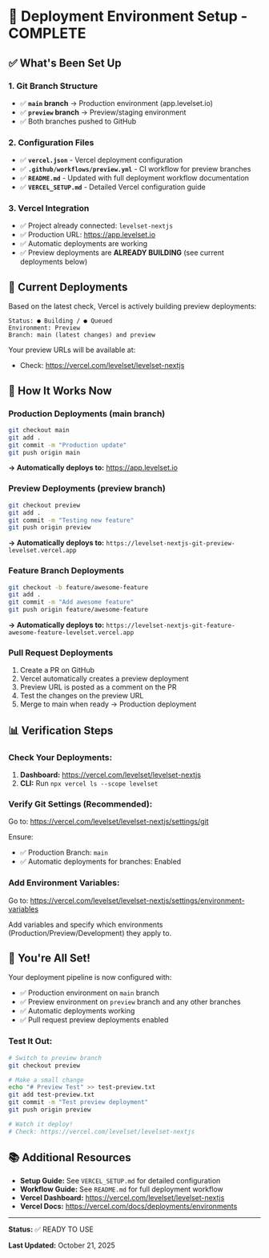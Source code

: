 # 🚀 Deployment Environment Setup - COMPLETE

## ✅ What's Been Set Up

### 1. Git Branch Structure
- ✅ **`main` branch** → Production environment (app.levelset.io)
- ✅ **`preview` branch** → Preview/staging environment
- ✅ Both branches pushed to GitHub

### 2. Configuration Files
- ✅ **`vercel.json`** - Vercel deployment configuration
- ✅ **`.github/workflows/preview.yml`** - CI workflow for preview branches
- ✅ **`README.md`** - Updated with full deployment workflow documentation
- ✅ **`VERCEL_SETUP.md`** - Detailed Vercel configuration guide

### 3. Vercel Integration
- ✅ Project already connected: `levelset-nextjs`
- ✅ Production URL: https://app.levelset.io
- ✅ Automatic deployments are working
- ✅ Preview deployments are **ALREADY BUILDING** (see current deployments below)

## 🔄 Current Deployments

Based on the latest check, Vercel is actively building preview deployments:

```
Status: ● Building / ● Queued
Environment: Preview
Branch: main (latest changes) and preview
```

Your preview URLs will be available at:
- Check: https://vercel.com/levelset/levelset-nextjs

## 🎯 How It Works Now

### Production Deployments (main branch)
```bash
git checkout main
git add .
git commit -m "Production update"
git push origin main
```
**→ Automatically deploys to:** https://app.levelset.io

### Preview Deployments (preview branch)
```bash
git checkout preview
git add .
git commit -m "Testing new feature"
git push origin preview
```
**→ Automatically deploys to:** `https://levelset-nextjs-git-preview-levelset.vercel.app`

### Feature Branch Deployments
```bash
git checkout -b feature/awesome-feature
git add .
git commit -m "Add awesome feature"
git push origin feature/awesome-feature
```
**→ Automatically deploys to:** `https://levelset-nextjs-git-feature-awesome-feature-levelset.vercel.app`

### Pull Request Deployments
1. Create a PR on GitHub
2. Vercel automatically creates a preview deployment
3. Preview URL is posted as a comment on the PR
4. Test the changes on the preview URL
5. Merge to main when ready → Production deployment

## 📊 Verification Steps

### Check Your Deployments:
1. **Dashboard:** https://vercel.com/levelset/levelset-nextjs
2. **CLI:** Run `npx vercel ls --scope levelset`

### Verify Git Settings (Recommended):
Go to: https://vercel.com/levelset/levelset-nextjs/settings/git

Ensure:
- ✅ Production Branch: `main`
- ✅ Automatic deployments for branches: Enabled

### Add Environment Variables:
Go to: https://vercel.com/levelset/levelset-nextjs/settings/environment-variables

Add variables and specify which environments (Production/Preview/Development) they apply to.

## 🎉 You're All Set!

Your deployment pipeline is now configured with:
- ✅ Production environment on `main` branch
- ✅ Preview environment on `preview` branch and any other branches
- ✅ Automatic deployments working
- ✅ Pull request preview deployments enabled

### Test It Out:
```bash
# Switch to preview branch
git checkout preview

# Make a small change
echo "# Preview Test" >> test-preview.txt
git add test-preview.txt
git commit -m "Test preview deployment"
git push origin preview

# Watch it deploy!
# Check: https://vercel.com/levelset/levelset-nextjs
```

## 📚 Additional Resources

- **Setup Guide:** See `VERCEL_SETUP.md` for detailed configuration
- **Workflow Guide:** See `README.md` for full deployment workflow
- **Vercel Dashboard:** https://vercel.com/levelset/levelset-nextjs
- **Vercel Docs:** https://vercel.com/docs/deployments/environments

---

**Status:** ✅ READY TO USE

**Last Updated:** October 21, 2025


